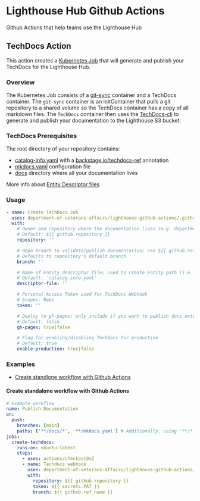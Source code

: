 # Lighthouse Hub Github Actions

Github Actions that help teams use the Lighthouse Hub

## TechDocs Action

This action creates a [Kubernetes Job](https://github.com/department-of-veterans-affairs/lighthouse-github-actions/blob/main/scripts/create-techdocs-job.sh) that will generate and publish your TechDocs for the Lighthouse Hub.

### Overview

The Kubernetes Job consists of a [git-sync](https://github.com/kubernetes/git-sync) container and a TechDocs container. The `git-sync` container is an initContainer that pulls a git repository to a shared volume so the TechDocs container has a copy of all markdown files. The `TechDocs` container then uses the [TechDocs-cli](https://backstage.io/docs/features/techdocs/cli) to generate and publish your documentation to the Lighthouse S3 bucket.

### TechDocs Prerequisites

The root directory of your repository contains:

- [catalog-info.yaml](https://github.com/department-of-veterans-affairs/lighthouse-developer-portal/blob/main/catalog-info.yaml) with a [backstage.io/techdocs-ref](https://backstage.io/docs/features/software-catalog/well-known-annotations#backstageiotechdocs-ref) annotation
- [mkdocs.yaml](https://github.com/department-of-veterans-affairs/lighthouse-developer-portal/blob/main/mkdocs.yml) configuration file
- [docs](https://github.com/department-of-veterans-affairs/lighthouse-developer-portal/tree/main/docs) directory where all your documentation lives

More info about [Entity Descriptor files](https://backstage.io/docs/features/software-catalog/descriptor-format#overall-shape-of-an-entity)

### Usage

<!-- start usage -->

```yaml
- name: Create TechDocs Job
  uses: department-of-veterans-affairs/lighthouse-github-actions/.github/actions/techdocs-webhook@latest
  with:
    # Owner and repository where the documentation lives (e.g. department-of-veterans-affairs/lighthouse-developer-portal)
    # Default: ${{ github.repository }}
    repository: ''

    # Repo branch to validate/publish documentation; use ${{ github.ref_name }} to specify the branch used for the workflow dispatch
    # Defaults to repository's default branch
    branch: ''

    # Name of Entity descriptor file; used to create Entity path (i.e. namespace/kind/name)
    # Default: 'catalog-info.yaml'
    descriptor-file: ''

    # Personal Access Token used for TechDocs Webhook
    # Scopes: Repo
    token: ''

    # Deploy to gh-pages; only include if you want to publish docs externally to GitHub (github.io)
    # Default: false
    gh-pages: true|false

    # Flag for enabling/disabling TechDocs for production
    # Default: true
    enable-production: true|false
```

<!-- end usage -->

### Examples

- [Create standlone workflow with Github Actions](#create-standalone-workflow-with-github-actions)

#### Create standalone workflow with Github Actions

```yaml
# Example workflow
name: Publish Documentation
on:
  push:
    branches: [main]
    paths: ['**/docs/*', '**/mkdocs.yaml'] # Additionally, using '**/*.md' will check all '.md' files for changes including in /docs
jobs:
  create-techdocs:
    runs-on: ubuntu-latest
    steps:
      - uses: actions/checkout@v2
      - name: Techdocs webhook
        uses: department-of-veterans-affairs/lighthouse-github-actions/.github/actions/techdocs-webhook@main
        with:
          repository: ${{ github.repository }}
          token: ${{ secrets.PAT }}
          branch: ${{ github.ref_name }}
```
